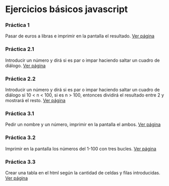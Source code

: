 # Ejercicios básicos javascript

### Práctica 1
Pasar de euros a libras e imprimir en la pantalla el resultado.
[Ver página](ejecutar1.html)

### Práctica 2.1
Introducir un número y dirá si es par o impar haciendo saltar un cuadro de diálogo. 
[Ver página](ejecutar2_1.html)

### Práctica 2.2
Introducir un número y dirá si es par o impar haciendo saltar un cuadro de diálogo si 10 < n < 100, si es n > 100, entonces dividirá el resultado entre 2 y mostrará el resto.
[Ver página](ejecutar2_2.html)

### Práctica 3.1
Pedir un nombre y un número, imprimir en la pantalla el ambos. 
[Ver página](ejecutar3_1.html)

### Práctica 3.2
Imprimir en la pantalla los números del 1-100 con tres bucles.
[Ver página](ejecutar3_2.html)

### Práctica 3.3
Crear una tabla en el html según la cantidad de celdas y filas introducidas.
[Ver página](ejecutar3_3.html)
